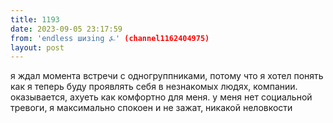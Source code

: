 ```yaml
---
title: 1193
date: 2023-09-05 23:17:59
from: 'endless шизing ⍼' (channel1162404975)
layout: post
---
```


я ждал момента встречи с одногруппниками, потому что я хотел понять как я теперь буду проявлять себя в незнакомых людях, компании. оказывается, ахуеть как комфортно для меня. у меня нет социальной тревоги, я максимально спокоен и не зажат, никакой неловкости
